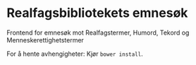 # Realfagsbibliotekets emnesøk

Frontend for emnesøk mot Realfagstermer, Humord, Tekord og Menneskerettighetstermer

For å hente avhengigheter: Kjør `bower install`.
